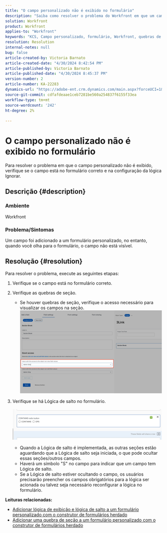 ```yaml
---
title: "O campo personalizado não é exibido no formulário"
description: "Saiba como resolver o problema do Workfront em que um campo foi adicionado a um formulário personalizado, mas não é exibido."
solution: Workfront
product: Workfront
applies-to: "Workfront"
keywords: "KCS, Campo personalizado, formulário, Workfront, quebras de seção, construtor de formulários, lógica de salto"
resolution: Resolution
internal-notes: null
bug: false
article-created-by: Victoria Barnato
article-created-date: "4/30/2024 8:42:54 PM"
article-published-by: Victoria Barnato
article-published-date: "4/30/2024 8:45:37 PM"
version-number: 2
article-number: KA-22283
dynamics-url: "https://adobe-ent.crm.dynamics.com/main.aspx?forceUCI=1&pagetype=entityrecord&etn=knowledgearticle&id=bbd17c36-3207-ef11-9f8a-6045bd0a08d9"
source-git-commit: cdfafdeaae1ceb7281be560a254837f6155f33ea
workflow-type: tm+mt
source-wordcount: '242'
ht-degree: 2%

---
```


# O campo personalizado não é exibido no formulário


Para resolver o problema em que o campo personalizado não é exibido, verifique se o campo está no formulário correto e na configuração da lógica Ignorar.

## Descrição {#description}


### <b>Ambiente</b>

Workfront

### <b>Problema/Sintomas</b>

Um campo foi adicionado a um formulário personalizado, no entanto, quando você olha para o formulário, o campo não está visível.


## Resolução {#resolution}


Para resolver o problema, execute as seguintes etapas:

1. Verifique se o campo está no formulário correto.
2. Verifique as quebras de seção.

   - Se houver quebras de seção, verifique o acesso necessário para visualizar os campos na seção.                     ![](assets/f585c275-ad15-ee11-8f6e-6045bd006793.png)
3. Verifique se há Lógica de salto no formulário.                                                                                                                                               ![](assets/6067dbce-ad15-ee11-8f6e-6045bd006793.png)
   - Quando a Lógica de salto é implementada, as outras seções estão aguardando que a Lógica de salto seja iniciada, o que pode ocultar essas seções/outros campos.
   - Haverá um símbolo &quot;S&quot; no campo para indicar que um campo tem Lógica de salto.
   - Se a Lógica de salto estiver ocultando o campo, os usuários precisarão preencher os campos obrigatórios para a lógica ser acionada ou talvez seja necessário reconfigurar a lógica no formulário.


<b>Leituras relacionadas:</b>

- [Adicionar lógica de exibição e lógica de salto a um formulário personalizado com o construtor de formulários herdado](https://experienceleague.adobe.com/docs/workfront/using/administration-and-setup/customize/custom-forms/custom-form-builder/use-the-custom-form-builder/display-or-skip-logic-custom-form.html)
- [Adicionar uma quebra de seção a um formulário personalizado com o construtor de formulários herdado](https://experienceleague.adobe.com/docs/workfront/using/administration-and-setup/customize/custom-forms/custom-form-builder/use-the-custom-form-builder/add-a-section-break-to-a-custom-form.htm)



